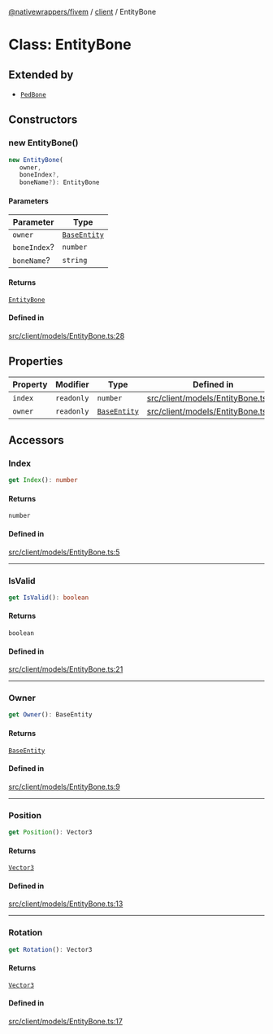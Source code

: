 [@nativewrappers/fivem](../../README.md) / [client](../README.md) / EntityBone

# Class: EntityBone

## Extended by

- [`PedBone`](PedBone.md)

## Constructors

### new EntityBone()

```ts
new EntityBone(
   owner, 
   boneIndex?, 
   boneName?): EntityBone
```

#### Parameters

| Parameter | Type |
| ------ | ------ |
| `owner` | [`BaseEntity`](BaseEntity.md) |
| `boneIndex`? | `number` |
| `boneName`? | `string` |

#### Returns

[`EntityBone`](EntityBone.md)

#### Defined in

[src/client/models/EntityBone.ts:28](https://github.com/nativewrappers/fivem/blob/d67d9a693907da5ce83f118218b601ceb38a88bc/src/client/models/EntityBone.ts#L28)

## Properties

| Property | Modifier | Type | Defined in |
| ------ | ------ | ------ | ------ |
| `index` | `readonly` | `number` | [src/client/models/EntityBone.ts:26](https://github.com/nativewrappers/fivem/blob/d67d9a693907da5ce83f118218b601ceb38a88bc/src/client/models/EntityBone.ts#L26) |
| `owner` | `readonly` | [`BaseEntity`](BaseEntity.md) | [src/client/models/EntityBone.ts:25](https://github.com/nativewrappers/fivem/blob/d67d9a693907da5ce83f118218b601ceb38a88bc/src/client/models/EntityBone.ts#L25) |

## Accessors

### Index

```ts
get Index(): number
```

#### Returns

`number`

#### Defined in

[src/client/models/EntityBone.ts:5](https://github.com/nativewrappers/fivem/blob/d67d9a693907da5ce83f118218b601ceb38a88bc/src/client/models/EntityBone.ts#L5)

***

### IsValid

```ts
get IsValid(): boolean
```

#### Returns

`boolean`

#### Defined in

[src/client/models/EntityBone.ts:21](https://github.com/nativewrappers/fivem/blob/d67d9a693907da5ce83f118218b601ceb38a88bc/src/client/models/EntityBone.ts#L21)

***

### Owner

```ts
get Owner(): BaseEntity
```

#### Returns

[`BaseEntity`](BaseEntity.md)

#### Defined in

[src/client/models/EntityBone.ts:9](https://github.com/nativewrappers/fivem/blob/d67d9a693907da5ce83f118218b601ceb38a88bc/src/client/models/EntityBone.ts#L9)

***

### Position

```ts
get Position(): Vector3
```

#### Returns

[`Vector3`](Vector3.md)

#### Defined in

[src/client/models/EntityBone.ts:13](https://github.com/nativewrappers/fivem/blob/d67d9a693907da5ce83f118218b601ceb38a88bc/src/client/models/EntityBone.ts#L13)

***

### Rotation

```ts
get Rotation(): Vector3
```

#### Returns

[`Vector3`](Vector3.md)

#### Defined in

[src/client/models/EntityBone.ts:17](https://github.com/nativewrappers/fivem/blob/d67d9a693907da5ce83f118218b601ceb38a88bc/src/client/models/EntityBone.ts#L17)
